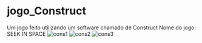 # jogo_Construct
Um jogo feito utilizando um software chamado de Construct
Nome do jogo: SEEK IN SPACE
![cons1](https://user-images.githubusercontent.com/65686723/193393810-0587898d-34bf-418e-81f7-ecfde52ff5ae.jpg)
![cons2](https://user-images.githubusercontent.com/65686723/193393811-e20b88e6-a819-4213-951d-162b24f4fe33.jpg)
![cons3](https://user-images.githubusercontent.com/65686723/193393812-02d52e6d-3b80-488f-ad27-93b8c18ae82e.jpg)
